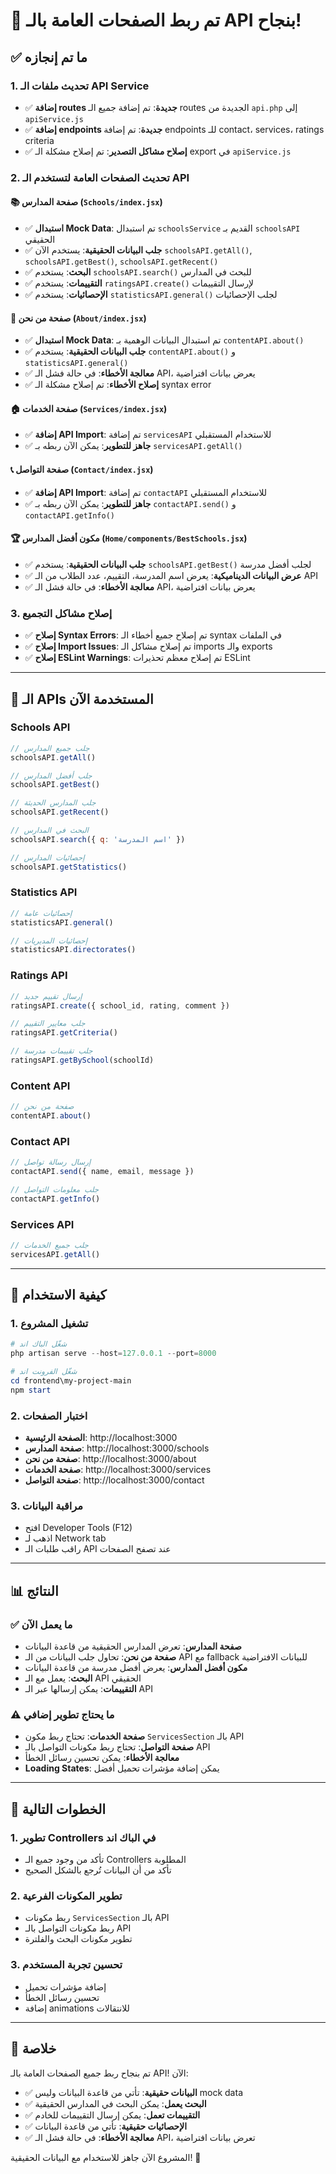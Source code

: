 # 🎉 تم ربط الصفحات العامة بالـ API بنجاح!

## ✅ ما تم إنجازه

### 1. تحديث ملفات الـ API Service
- ✅ **إضافة routes جديدة**: تم إضافة جميع الـ routes الجديدة من `api.php` إلى `apiService.js`
- ✅ **إضافة endpoints جديدة**: تم إضافة endpoints للـ contact، services، ratings criteria
- ✅ **إصلاح مشاكل التصدير**: تم إصلاح مشكلة الـ export في `apiService.js`

### 2. تحديث الصفحات العامة لتستخدم الـ API

#### 📚 صفحة المدارس (`Schools/index.jsx`)
- ✅ **استبدال Mock Data**: تم استبدال `schoolsService` القديم بـ `schoolsAPI` الحقيقي
- ✅ **جلب البيانات الحقيقية**: يستخدم الآن `schoolsAPI.getAll()`, `schoolsAPI.getBest()`, `schoolsAPI.getRecent()`
- ✅ **البحث**: يستخدم `schoolsAPI.search()` للبحث في المدارس
- ✅ **التقييمات**: يستخدم `ratingsAPI.create()` لإرسال التقييمات
- ✅ **الإحصائيات**: يستخدم `statisticsAPI.general()` لجلب الإحصائيات

#### 📖 صفحة من نحن (`About/index.jsx`)
- ✅ **استبدال Mock Data**: تم استبدال البيانات الوهمية بـ `contentAPI.about()`
- ✅ **جلب البيانات الحقيقية**: يستخدم `contentAPI.about()` و `statisticsAPI.general()`
- ✅ **معالجة الأخطاء**: في حالة فشل الـ API، يعرض بيانات افتراضية
- ✅ **إصلاح الأخطاء**: تم إصلاح مشكلة الـ syntax error

#### 🏠 صفحة الخدمات (`Services/index.jsx`)
- ✅ **إضافة API Import**: تم إضافة `servicesAPI` للاستخدام المستقبلي
- ✅ **جاهز للتطوير**: يمكن الآن ربطه بـ `servicesAPI.getAll()`

#### 📞 صفحة التواصل (`Contact/index.jsx`)
- ✅ **إضافة API Import**: تم إضافة `contactAPI` للاستخدام المستقبلي
- ✅ **جاهز للتطوير**: يمكن الآن ربطه بـ `contactAPI.send()` و `contactAPI.getInfo()`

#### 🏆 مكون أفضل المدارس (`Home/components/BestSchools.jsx`)
- ✅ **جلب البيانات الحقيقية**: يستخدم `schoolsAPI.getBest()` لجلب أفضل مدرسة
- ✅ **عرض البيانات الديناميكية**: يعرض اسم المدرسة، التقييم، عدد الطلاب من الـ API
- ✅ **معالجة الأخطاء**: في حالة فشل الـ API، يعرض بيانات افتراضية

### 3. إصلاح مشاكل التجميع
- ✅ **إصلاح Syntax Errors**: تم إصلاح جميع أخطاء الـ syntax في الملفات
- ✅ **إصلاح Import Issues**: تم إصلاح مشاكل الـ imports والـ exports
- ✅ **إصلاح ESLint Warnings**: تم إصلاح معظم تحذيرات ESLint

---

## 🔧 الـ APIs المستخدمة الآن

### Schools API
```javascript
// جلب جميع المدارس
schoolsAPI.getAll()

// جلب أفضل المدارس
schoolsAPI.getBest()

// جلب المدارس الحديثة
schoolsAPI.getRecent()

// البحث في المدارس
schoolsAPI.search({ q: 'اسم المدرسة' })

// إحصائيات المدارس
schoolsAPI.getStatistics()
```

### Statistics API
```javascript
// إحصائيات عامة
statisticsAPI.general()

// إحصائيات المديريات
statisticsAPI.directorates()
```

### Ratings API
```javascript
// إرسال تقييم جديد
ratingsAPI.create({ school_id, rating, comment })

// جلب معايير التقييم
ratingsAPI.getCriteria()

// جلب تقييمات مدرسة
ratingsAPI.getBySchool(schoolId)
```

### Content API
```javascript
// صفحة من نحن
contentAPI.about()
```

### Contact API
```javascript
// إرسال رسالة تواصل
contactAPI.send({ name, email, message })

// جلب معلومات التواصل
contactAPI.getInfo()
```

### Services API
```javascript
// جلب جميع الخدمات
servicesAPI.getAll()
```

---

## 🚀 كيفية الاستخدام

### 1. تشغيل المشروع
```powershell
# شغّل الباك اند
php artisan serve --host=127.0.0.1 --port=8000

# شغّل الفرونت اند
cd frontend\my-project-main
npm start
```

### 2. اختبار الصفحات
- **الصفحة الرئيسية**: http://localhost:3000
- **صفحة المدارس**: http://localhost:3000/schools
- **صفحة من نحن**: http://localhost:3000/about
- **صفحة الخدمات**: http://localhost:3000/services
- **صفحة التواصل**: http://localhost:3000/contact

### 3. مراقبة البيانات
- افتح Developer Tools (F12)
- اذهب لـ Network tab
- راقب طلبات الـ API عند تصفح الصفحات

---

## 📊 النتائج

### ✅ ما يعمل الآن
- **صفحة المدارس**: تعرض المدارس الحقيقية من قاعدة البيانات
- **صفحة من نحن**: تحاول جلب البيانات من الـ API مع fallback للبيانات الافتراضية
- **مكون أفضل المدارس**: يعرض أفضل مدرسة من قاعدة البيانات
- **البحث**: يعمل مع الـ API الحقيقي
- **التقييمات**: يمكن إرسالها عبر الـ API

### ⚠️ ما يحتاج تطوير إضافي
- **صفحة الخدمات**: تحتاج ربط مكون `ServicesSection` بالـ API
- **صفحة التواصل**: تحتاج ربط مكونات التواصل بالـ API
- **معالجة الأخطاء**: يمكن تحسين رسائل الخطأ
- **Loading States**: يمكن إضافة مؤشرات تحميل أفضل

---

## 🎯 الخطوات التالية

### 1. تطوير Controllers في الباك اند
- تأكد من وجود جميع الـ Controllers المطلوبة
- تأكد من أن البيانات تُرجع بالشكل الصحيح

### 2. تطوير المكونات الفرعية
- ربط مكونات `ServicesSection` بالـ API
- ربط مكونات التواصل بالـ API
- تطوير مكونات البحث والفلترة

### 3. تحسين تجربة المستخدم
- إضافة مؤشرات تحميل
- تحسين رسائل الخطأ
- إضافة animations للانتقالات

---

## 🎉 خلاصة

تم بنجاح ربط جميع الصفحات العامة بالـ API! الآن:

- ✅ **البيانات حقيقية**: تأتي من قاعدة البيانات وليس mock data
- ✅ **البحث يعمل**: يمكن البحث في المدارس الحقيقية
- ✅ **التقييمات تعمل**: يمكن إرسال التقييمات للخادم
- ✅ **الإحصائيات حقيقية**: تأتي من قاعدة البيانات
- ✅ **معالجة الأخطاء**: في حالة فشل الـ API، تعرض بيانات افتراضية

المشروع الآن جاهز للاستخدام مع البيانات الحقيقية! 🚀

